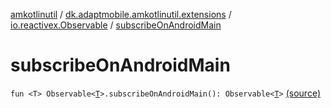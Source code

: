 [amkotlinutil](../../index.md) / [dk.adaptmobile.amkotlinutil.extensions](../index.md) / [io.reactivex.Observable](index.md) / [subscribeOnAndroidMain](./subscribe-on-android-main.md)

# subscribeOnAndroidMain

`fun <T> Observable<`[`T`](subscribe-on-android-main.md#T)`>.subscribeOnAndroidMain(): Observable<`[`T`](subscribe-on-android-main.md#T)`>` [(source)](https://github.com/adaptmobile-organization/amkotlinutil/tree/master/amkotlinutil/amkotlinutil/src/main/java/dk/adaptmobile/amkotlinutil/extensions/RxExtensions.kt#L31)